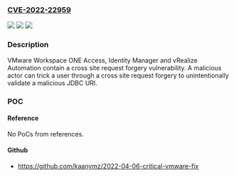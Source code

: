 ### [CVE-2022-22959](https://cve.mitre.org/cgi-bin/cvename.cgi?name=CVE-2022-22959)
![](https://img.shields.io/static/v1?label=Product&message=VMware%20Workspace%20ONE%20Access%2C%20Identity%20Manager%20and%20vRealize%20Automation&color=blue)
![](https://img.shields.io/static/v1?label=Version&message=n%2Fa&color=blue)
![](https://img.shields.io/static/v1?label=Vulnerability&message=Cross%20site%20request%20forgery&color=brighgreen)

### Description

VMware Workspace ONE Access, Identity Manager and vRealize Automation contain a cross site request forgery vulnerability. A malicious actor can trick a user through a cross site request forgery to unintentionally validate a malicious JDBC URI.

### POC

#### Reference
No PoCs from references.

#### Github
- https://github.com/kaanymz/2022-04-06-critical-vmware-fix

